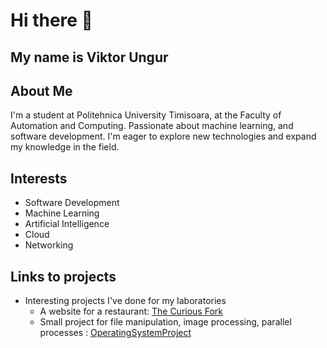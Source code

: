 # Hi there 👋

## My name is Viktor Ungur

## About Me
I'm a student at Politehnica University Timisoara, at the Faculty of Automation and Computing. Passionate about machine learning, and software development. I'm eager to explore new technologies and expand my knowledge in the field. 

## Interests
- Software Development
- Machine Learning
- Artificial Intelligence
- Cloud
- Networking

## Links to projects
* Interesting projects I've done for my laboratories
  * A website for a restaurant: [The Curious Fork](https://github.com/ViktorUngur002/TheCuriousFork.git)
  * Small project for file manipulation, image processing, parallel processes : [OperatingSystemProject](https://github.com/ViktorUngur002/OperatingSystemsProject.git)

